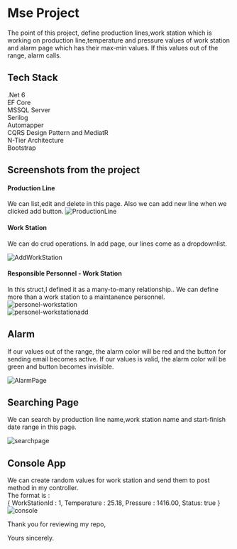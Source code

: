 # Mse Project

The point of this project, define production lines,work station which is working on production line,temperature and pressure values of work station and alarm page which has their max-min values. If this values out of the range, alarm calls.


## Tech Stack

.Net 6 </br>
EF Core  </br>
MSSQL Server  </br>
Serilog </br>
Automapper </br>
CQRS Design Pattern and MediatR </br>
N-Tier Architecture </br>
Bootstrap

## Screenshots from the project

#### Production Line
We can list,edit and delete in this page. Also we can add new line when we clicked add button.
![ProductionLine](https://user-images.githubusercontent.com/61347219/218306973-eb7e4944-8a94-4443-ad2f-440371e32a40.png)

#### Work Station

We can do crud operations. In add page, our lines come as a dropdownlist.

![AddWorkStation](https://user-images.githubusercontent.com/61347219/218307075-6929e437-a663-4f97-9c63-ccb5557fdf44.png)

#### Responsible Personnel - Work Station

In this struct,I defined it as a many-to-many relationship.. We can define more than a work station to a maintanence personnel.
![personel-workstation](https://user-images.githubusercontent.com/61347219/218307158-e3f3c6ef-49aa-43bf-ad97-38c304ec32a0.png) </br>
![personel-workstationadd](https://user-images.githubusercontent.com/61347219/218307160-f18bd29c-f6dd-440a-ad00-3af63aa3603e.png)

## Alarm

If our values out of the range, the alarm color will be red and the button for sending email becomes active. If our values is valid, the alarm color will be green and button becomes invisible.

![AlarmPage](https://user-images.githubusercontent.com/61347219/218307253-76a18aa2-6e8b-4ebd-aee5-7f801267327f.png)

## Searching Page

We can search by production line name,work station name and start-finish date range in this page.

![searchpage](https://user-images.githubusercontent.com/61347219/218307326-4c83f882-0b32-40c2-896c-4f2fe26dae72.png)

## Console App

We can create random values for work station and send them to post method in my controller. </br>
The format is : </br>
{
WorkStationId : 1,
Temperature : 25.18,
Pressure : 1416.00,
Status: true
}
![console](https://user-images.githubusercontent.com/61347219/218307372-55b28cdf-4f17-442d-b9d2-5b41ce78cfd9.png)

Thank you for reviewing my repo,

Yours sincerely.
